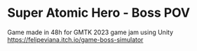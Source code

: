 # Super Atomic Hero - Boss POV

Game made in 48h for GMTK 2023 game jam using Unity
https://felipeviana.itch.io/game-boss-simulator
